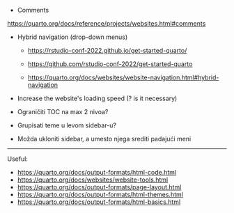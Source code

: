 - Comments

https://quarto.org/docs/reference/projects/websites.html#comments

- Hybrid navigation (drop-down menus)

  - https://rstudio-conf-2022.github.io/get-started-quarto/
  - https://github.com/rstudio-conf-2022/get-started-quarto

  - https://quarto.org/docs/websites/website-navigation.html#hybrid-navigation

- Increase the website's loading speed (? is it necessary)
- Ograničiti TOC na max 2 nivoa?
- Grupisati teme u levom sidebar-u?
- Možda ukloniti sidebar, a umesto njega srediti padajući meni

---

Useful:
- https://quarto.org/docs/output-formats/html-code.html
- https://quarto.org/docs/websites/website-tools.html
- https://quarto.org/docs/output-formats/page-layout.html
- https://quarto.org/docs/output-formats/html-themes.html
- https://quarto.org/docs/output-formats/html-basics.html